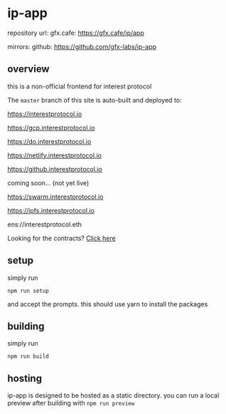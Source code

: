 # ip-app

repository url:
gfx.cafe: https://gfx.cafe/ip/app

mirrors:
github: https://github.com/gfx-labs/ip-app

## overview

this is a non-official frontend for interest protocol

The `master` branch of this site is auto-built and deployed to:


https://interestprotocol.io

https://gcp.interestprotocol.io

https://do.interestprotocol.io

https://netlify.interestprotocol.io

https://github.interestprotocol.io


coming soon... (not yet live)

https://swarm.interestprotocol.io

https://ipfs.interestprotocol.io

ens://interestprotocol.eth


Looking for the contracts? [Click here](https://gfx.cafe/ip/contracts)

## setup

simply run

```
npm run setup
```

and accept the prompts. this should use yarn to install the packages


## building

simply run

```
npm run build
```

## hosting

ip-app is designed to be hosted as a static directory.
you can run a local preview after building with `npm run preview`
